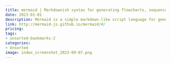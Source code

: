 ```yaml
---
title: mermaid | Markdownish syntax for generating flowcharts, sequence diagrams, class diagrams, gantt charts and git graphs.
date: 2023-01-01
description: Mermaid is a simple markdown-like script language for generating charts from text via JavaScript. It supports many different chart types.
link: http://mermaid-js.github.io/mermaid/#/
pricing: 
tags: 
- unsorted-bookmarks-2 
categories: 
- Unsorted 
image: index_screenshot_2023-09-07.png
---
```

